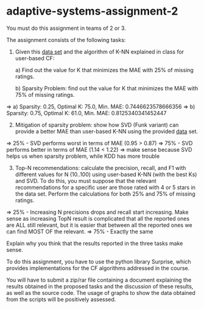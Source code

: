 # adaptive-systems-assignment-2

You must do this assignment in teams of 2 or 3. 

The assignment consists of the following tasks:

1. Given this [data set](https://grouplens.org/datasets/movielens/100k/) and the algorithm of K-NN explained in class for user-based CF:

    a) Find out the value for K that minimizes the MAE with 25% of missing ratings.

    b) Sparsity Problem: find out the value for K that minimizes the MAE with 75% of missing ratings.

=> a) Sparsity: 0.25, Optimal K: 75.0, Min. MAE: 0.7446623578666356
=> b) Sparsity: 0.75, Optimal K: 61.0, Min. MAE: 0.8125340341452447

2. Mitigation of sparsity problem: show how SVD (Funk variant) can provide a better MAE than user-based K-NN using the provided [data](https://moodle.upm.es/titulaciones/oficiales/mod/resource/view.php?id=267778) set.

=> 25% - SVD performs worst in terms of MAE  (0.95 > 0.87)
=> 75% - SVD performs better in terms of MAE (1.14 < 1.22)
 => make sense because SVD helps us when sparsity problem, while KDD has more trouble

3. Top-N recommendations: calculate the precision, recall, and F1 with different values for N (10..100) using user-based K-NN (with the best Ks)  and SVD. To do this, you must suppose that the relevant recommendations for a specific user are those rated with 4 or 5 stars in the data set. Perform the calculations for both 25% and 75% of missing ratings.

=> 25% - Increasing N precisions drops and recall start increasing. Make sense as increasing TopN result is complicated that all the reported ones are ALL still relevant, but it is easier that between all the reported ones we can find MOST OF the relevant.
=> 75% - Exactly the same

Explain why you think that the results reported in the three tasks make sense.

To do this assignment, you have to use the python library Surprise, which provides implementations for the CF algorithms addressed in the course.

You will have to submit a zip/rar file containing a document explaining the results obtained in the proposed tasks and the discussion of these results, as well as the source code. The usage of graphs to show the data obtained from the scripts will be positively assessed.
